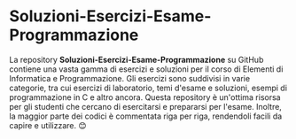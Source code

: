 # Soluzioni-Esercizi-Esame-Programmazione

La repository **Soluzioni-Esercizi-Esame-Programmazione** su GitHub contiene una vasta gamma di esercizi e soluzioni per il corso di Elementi di Informatica e Programmazione. Gli esercizi sono suddivisi in varie categorie, tra cui esercizi di laboratorio, temi d'esame e soluzioni, esempi di programmazione in C e altro ancora. Questa repository è un'ottima risorsa per gli studenti che cercano di esercitarsi e prepararsi per l'esame. Inoltre, la maggior parte dei codici è commentata riga per riga, rendendoli facili da capire e utilizzare. 😊
